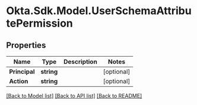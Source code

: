# Okta.Sdk.Model.UserSchemaAttributePermission
## Properties

Name | Type | Description | Notes
------------ | ------------- | ------------- | -------------
**Principal** | **string** |  | [optional] 
**Action** | **string** |  | [optional] 

[[Back to Model list]](../README.md#documentation-for-models) [[Back to API list]](../README.md#documentation-for-api-endpoints) [[Back to README]](../README.md)

